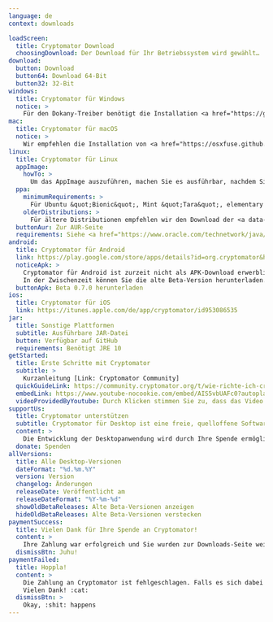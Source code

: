 ```yaml
---
language: de
context: downloads

loadScreen:
  title: Cryptomator Download
  choosingDownload: Der Download für Ihr Betriebssystem wird gewählt…
download:
  button: Download
  button64: Download 64-Bit
  button32: 32-Bit
windows:
  title: Cryptomator für Windows
  notice: >
    Für den Dokany-Treiber benötigt die Installation <a href="https://go.microsoft.com/fwlink/?LinkId=746572" target="_blank">Microsoft Visual C++ Redistributable for Visual Studio 2017</a>. Dokany ist optional, bietet jedoch eine bessere Integration in Windows als die Alternative WebDAV.
mac:
  title: Cryptomator für macOS
  notice: >
    Wir empfehlen die Installation von <a href="https://osxfuse.github.io/" target="_blank">FUSE for macOS</a>. FUSE ist optional, bietet jedoch eine bessere Integration in macOS als die Alternative WebDAV.
linux:
  title: Cryptomator für Linux
  appImage:
    howTo: >
      Um das AppImage auszuführen, machen Sie es ausführbar, nachdem Sie es heruntergeladen haben:
  ppa:
    minimumRequirements: >
      Für Ubuntu &quot;Bionic&quot;, Mint &quot;Tara&quot;, elementary OS &quot;Juno&quot; oder sonstige Ubuntu-basierende Distributionen von 18.04 aufwärts
    olderDistributions: >
      Für ältere Distributionen empfehlen wir den Download der <a data-toggle="collapse" data-parent="#linuxDownloadPanel" href="#linuxDownloadAppImage">AppImage</a>.
  buttonAur: Zur AUR-Seite
  requirements: Siehe <a href="https://www.oracle.com/technetwork/java/javase/documentation/jdk10certconfig-4417031.html" target="_blank">detaillierte Systemanforderungen</a>
android:
  title: Cryptomator für Android
  link: https://play.google.com/store/apps/details?id=org.cryptomator&hl=de
  noticeApk: >
    Cryptomator für Android ist zurzeit nicht als APK-Download erwerblich.<br/>
    In der Zwischenzeit können Sie die alte Beta-Version herunterladen.
  buttonApk: Beta 0.7.0 herunterladen
ios:
  title: Cryptomator für iOS
  link: https://itunes.apple.com/de/app/cryptomator/id953086535
jar:
  title: Sonstige Plattformen
  subtitle: Ausführbare JAR-Datei
  button: Verfügbar auf GitHub
  requirements: Benötigt JRE 10
getStarted:
  title: Erste Schritte mit Cryptomator
  subtitle: >
    Kurzanleitung [Link: Cryptomator Community]
  quickGuideLink: https://community.cryptomator.org/t/wie-richte-ich-cryptomator-ein/801
  embedLink: https://www.youtube-nocookie.com/embed/AIS5vbUAFc0?autoplay=1&rel=0
  videoProvidedByYoutube: Durch Klicken stimmen Sie zu, dass das Video durch <a href="https://youtube.com" target="_blank">YouTube</a> bereitgestellt wird.
supportUs:
  title: Cryptomator unterstützen
  subtitle: Cryptomator für Desktop ist eine freie, quelloffene Software
  content: >
    Die Entwicklung der Desktopanwendung wird durch Ihre Spende ermöglicht. :rocket:
  donate: Spenden
allVersions:
  title: Alle Desktop-Versionen
  dateFormat: "%d.%m.%Y"
  version: Version
  changelog: Änderungen
  releaseDate: Veröffentlicht am
  releaseDateFormat: "%Y-%m-%d"
  showOldBetaReleases: Alte Beta-Versionen anzeigen
  hideOldBetaReleases: Alte Beta-Versionen verstecken
paymentSuccess:
  title: Vielen Dank für Ihre Spende an Cryptomator!
  content: >
    Ihre Zahlung war erfolgreich und Sie wurden zur Downloads-Seite weitergeleitet. :tada:
  dismissBtn: Juhu!
paymentFailed:
  title: Hoppla!
  content: >
    Die Zahlung an Cryptomator ist fehlgeschlagen. Falls es sich dabei um einen unerwarteten Fehler handelt, <a href="/de/contact">kontaktieren Sie bitte unser Support-Team</a>.<br/>
    Vielen Dank! :cat:
  dismissBtn: >
    Okay, :shit: happens
---
```

